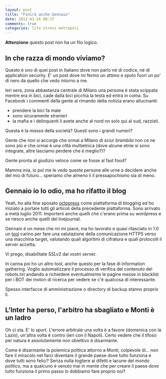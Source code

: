 ```yaml
---
layout: post
title: "Finirà anche Gennaio"
date: 2012-01-26 08:37
comments: true
categories: life stress metropoli
---
```


**Attenzione** questo post non ha un filo logico.

## In che razza di mondo viviamo?

Questo è uno di quei post in Italiano dove non parlo né di codice, né di
application security. E' un post dove mi fermo un attimo e sputo fuori un po'
di nero da quello che vedo intorno a me.

Ieri sera, zona abbastanza centrale di Milano una persona è stata scippata
mentre era in bici, cade dalla bici picchia la testa ed entra in coma.
Su Facebook i commenti della gente al rimando della notizia erano allucinanti:

* prendere la bici fa male
* sono sicuramente stranieri
* la mafia e i delinquenti li avete anche al nord nn solo qui al sud, razzisti.

Questa è la _massa_ della società? Questi sono i grandi numeri?

Gente che non si accorge che ormai a Milano di _sciur brambila_ non ce ne sono
più e che ormai è una città multietnica (dove alcune etnie si sono integrate,
altre lasciamo perdere che è meglio?)?

Gente pronta al giudizio veloce come se fosse al fast food?

Mamma mia, io poi me le vedo queste persone alle urne a decidere anche del mio
di futuro... speriamo che almeno lì il pressapochismo sia di meno.

## Gennaio io lo odio, ma ho rifatto il blog

Yeah, ho alla fine sposato [octopress](http://octopress.org) come piattaforma
di blogging ed ho iniziato a portare tutti gli articoli della precedente
piattaforma. Sono arrivato a metà luglio 2011. Importerò anche quelli che
c'erano prima su wordpress e se riesco anche quelli del livejournal.

Gennaio è un mese che nn mi piace, ma ho lavorato e quasi rilasciato in 1.0 un
[tool](https://github.com/thesp0nge/ciphersurfer) carino per fare una
valutazione della comunicazione HTTPS verso una macchina target, valutando
quali algoritmi di cifratura e quali protocolli il server accetta.

Vi prego, disabilitate SSLv2 dai vostri server.

In canna poi ho un altro tool, anche questo per la fase di information
gathering. Voglio automatizzare il processo di verifica del contenuto del
robots.txt andando a richiedere eventualmente le pagine messe in blacklist per
i BOT dei motori di ricerca per vedere se c'è qualcosa di interessante.

Spesso interfacce di amministrazione o directory di backup stanno proprio lì.

## L'Inter ha perso, l'arbitro ha sbagliato e Monti è un ladro

Oh ci sta. E' lo sport. L'errore arbitrale una volta è a favore (domenica con
la Lazio), un'altra volta è contro (ieri con il Napoli). Certo vedere che il
tifoso per natura è assolutamente non obiettivo è disarmante.

Come è disarmante la polemica politica attorno a Monti, colpevole di... non
fare il miracolo nel farci diventare il grande paese dove tutto funziona e dove
tutti sono felici?
Senza nulla togliere ai difetti e lacune del mondo politico, ma a qualcuno è
venuto mai in mente che per creare il paese dove tutto funziona il primo passo
lo dobbiamo fare proprio noi?
